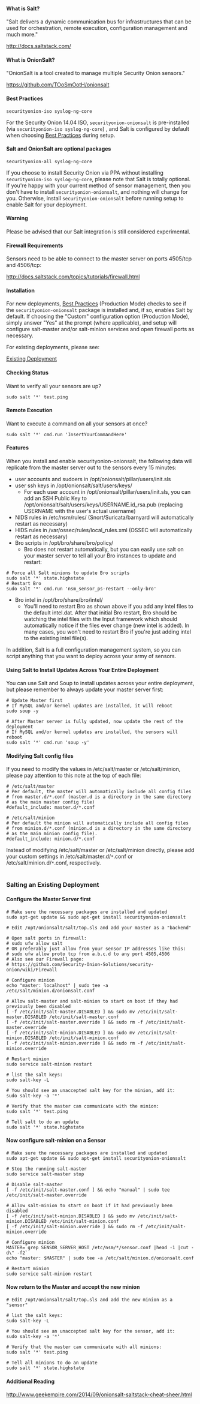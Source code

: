 #### What is Salt? ####

"Salt delivers a dynamic communication bus for infrastructures that can be used for orchestration, remote execution, configuration management and much more."

http://docs.saltstack.com/

#### What is OnionSalt? ####

"OnionSalt is a tool created to manage multiple Security Onion sensors."

https://github.com/TOoSmOotH/onionsalt

#### Best Practices
`securityonion-iso syslog-ng-core`

For the Security Onion 14.04 ISO, `securityonion-onionsalt` is pre-installed (via `securityonion-iso syslog-ng-core`) , and Salt is configured by default when choosing [Best Practices](https://github.com/Security-Onion-Solutions/security-onion/wiki/Best-Practices) during setup.

#### Salt and OnionSalt are optional packages ####
`securityonion-all syslog-ng-core`

If you choose to install Security Onion via PPA without installing `securityonion-iso syslog-ng-core`, please note that Salt is totally optional.  If you're happy with your current method of sensor management, then you don't have to install `securityonion-onionsalt`, and nothing will change for you.  Otherwise, install `securityonion-onionsalt` before running setup to enable Salt for your deployment.

#### Warning ####

Please be advised that our Salt integration is still considered experimental.

#### Firewall Requirements ####

Sensors need to be able to connect to the master server on ports 4505/tcp and 4506/tcp:

http://docs.saltstack.com/topics/tutorials/firewall.html

#### Installation ####
For new deployments, [Best Practices](https://github.com/Security-Onion-Solutions/security-onion/wiki/Best-Practices) (Production Mode) checks to see if the `securityonion-onionsalt` package is installed and, if so, enables Salt by default.  If choosing the "Custom" configuration option (Production Mode), simply answer "Yes" at the prompt (where applicable), and setup will configure salt-master and/or salt-minion services and open firewall ports as necessary.

For existing deployments, please see:

[Existing Deployment](Salt#salting-an-existing-deployment)

#### Checking Status ####
Want to verify all your sensors are up?
```
sudo salt '*' test.ping
```

#### Remote Execution ####
Want to execute a command on all your sensors at once?
```
sudo salt '*' cmd.run 'InsertYourCommandHere'
```

#### Features ####
When you install and enable securityonion-onionsalt, the following data will replicate from the master server out to the sensors every 15 minutes:

  * user accounts and sudoers in /opt/onionsalt/pillar/users/init.sls
  * user ssh keys in /opt/onionsalt/salt/users/keys/
    * For each user account in /opt/onionsalt/pillar/users/init.sls, you can add an SSH Public Key to /opt/onionsalt/salt/users/keys/USERNAME.id\_rsa.pub (replacing USERNAME with the user's actual username)
  * NIDS rules in /etc/nsm/rules/ (Snort/Suricata/barnyard will automatically restart as necessary)
  * HIDS rules in /var/ossec/rules/local\_rules.xml (OSSEC will automatically restart as necessary)
  * Bro scripts in /opt/bro/share/bro/policy/
    * Bro does not restart automatically, but you can easily use salt on your master server to tell all your Bro instances to update and restart:
```
# Force all Salt minions to update Bro scripts
sudo salt '*' state.highstate
# Restart Bro
sudo salt '*' cmd.run 'nsm_sensor_ps-restart --only-bro'
```
  * Bro intel in /opt/bro/share/bro/intel/
    * You'll need to restart Bro as shown above if you add any intel files to the default intel.dat.  After that initial Bro restart, Bro should be watching the intel files with the Input framework which should automatically notice if the files ever change (new intel is added).  In many cases, you won't need to restart Bro if you're just adding intel to the existing intel file(s).

In addition, Salt is a full configuration management system, so you can script anything that you want to deploy across your army of sensors.

#### Using Salt to Install Updates Across Your Entire Deployment ####
You can use Salt and Soup to install updates across your entire deployment, but please remember to always update your master server first:
```
# Update Master first
# If MySQL and/or kernel updates are installed, it will reboot
sudo soup -y

# After Master server is fully updated, now update the rest of the deployment
# If MySQL and/or kernel updates are installed, the sensors will reboot
sudo salt '*' cmd.run 'soup -y'
```

#### Modifying Salt config files ####
If you need to modify the values in /etc/salt/master or /etc/salt/minion, please pay attention to this note at the top of each file:
```
# /etc/salt/master
# Per default, the master will automatically include all config files
# from master.d/*.conf (master.d is a directory in the same directory
# as the main master config file)
#default_include: master.d/*.conf
```
```
# /etc/salt/minion
# Per default the minion will automatically include all config files
# from minion.d/*.conf (minion.d is a directory in the same directory
# as the main minion config file).
#default_include: minion.d/*.conf
```
Instead of modifying /etc/salt/master or /etc/salt/minion directly, please add your custom settings in /etc/salt/master.d/`*`.conf or /etc/salt/minion.d/`*`.conf, respectively.
<br>
<br>
### Salting an Existing Deployment ###

#### Configure the Master Server first ####

```
# Make sure the necessary packages are installed and updated
sudo apt-get update && sudo apt-get install securityonion-onionsalt

# Edit /opt/onionsalt/salt/top.sls and add your master as a "backend"

# Open salt ports in firewall:
# sudo ufw allow salt
# OR preferably just allow from your sensor IP addresses like this:
# sudo ufw allow proto tcp from a.b.c.d to any port 4505,4506
# Also see our Firewall page:
# https://github.com/Security-Onion-Solutions/security-onion/wiki/Firewall

# Configure minion
echo "master: localhost" | sudo tee -a /etc/salt/minion.d/onionsalt.conf

# Allow salt-master and salt-minion to start on boot if they had previously been disabled
[ -f /etc/init/salt-master.DISABLED ] && sudo mv /etc/init/salt-master.DISABLED /etc/init/salt-master.conf
[ -f /etc/init/salt-master.override ] && sudo rm -f /etc/init/salt-master.override
[ -f /etc/init/salt-minion.DISABLED ] && sudo mv /etc/init/salt-minion.DISABLED /etc/init/salt-minion.conf
[ -f /etc/init/salt-minion.override ] && sudo rm -f /etc/init/salt-minion.override

# Restart minion
sudo service salt-minion restart

# list the salt keys:
sudo salt-key -L

# You should see an unaccepted salt key for the minion, add it:
sudo salt-key -a '*'

# Verify that the master can communicate with the minion:
sudo salt '*' test.ping

# Tell salt to do an update
sudo salt '*' state.highstate
```

#### Now configure salt-minion on a Sensor ####
```
# Make sure the necessary packages are installed and updated
sudo apt-get update && sudo apt-get install securityonion-onionsalt

# Stop the running salt-master
sudo service salt-master stop

# Disable salt-master
[ -f /etc/init/salt-master.conf ] && echo "manual" | sudo tee /etc/init/salt-master.override

# Allow salt-minion to start on boot if it had previously been disabled
[ -f /etc/init/salt-minion.DISABLED ] && sudo mv /etc/init/salt-minion.DISABLED /etc/init/salt-minion.conf
[ -f /etc/init/salt-minion.override ] && sudo rm -f /etc/init/salt-minion.override

# Configure minion
MASTER=`grep SENSOR_SERVER_HOST /etc/nsm/*/sensor.conf |head -1 |cut -d\" -f2`
echo "master: $MASTER" | sudo tee -a /etc/salt/minion.d/onionsalt.conf

# Restart minion
sudo service salt-minion restart
```

#### Now return to the Master and accept the new minion ####
```
# Edit /opt/onionsalt/salt/top.sls and add the new minion as a "sensor"

# list the salt keys:
sudo salt-key -L

# You should see an unaccepted salt key for the sensor, add it:
sudo salt-key -a '*'

# Verify that the master can communicate with all minions:
sudo salt '*' test.ping

# Tell all minions to do an update
sudo salt '*' state.highstate
```

#### Additional Reading ####
http://www.geekempire.com/2014/09/onionsalt-saltstack-cheat-sheer.html